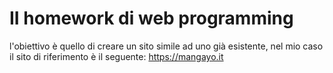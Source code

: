 # II homework di web programming

l'obiettivo è quello di creare un sito simile ad uno già esistente, nel mio caso il sito di riferimento è il seguente: https://mangayo.it
